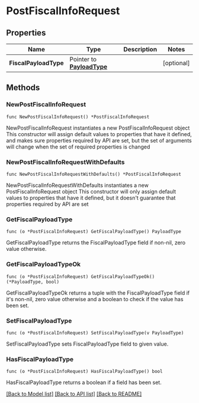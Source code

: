 # PostFiscalInfoRequest

## Properties

Name | Type | Description | Notes
------------ | ------------- | ------------- | -------------
**FiscalPayloadType** | Pointer to [**PayloadType**](PayloadType.md) |  | [optional] 

## Methods

### NewPostFiscalInfoRequest

`func NewPostFiscalInfoRequest() *PostFiscalInfoRequest`

NewPostFiscalInfoRequest instantiates a new PostFiscalInfoRequest object
This constructor will assign default values to properties that have it defined,
and makes sure properties required by API are set, but the set of arguments
will change when the set of required properties is changed

### NewPostFiscalInfoRequestWithDefaults

`func NewPostFiscalInfoRequestWithDefaults() *PostFiscalInfoRequest`

NewPostFiscalInfoRequestWithDefaults instantiates a new PostFiscalInfoRequest object
This constructor will only assign default values to properties that have it defined,
but it doesn't guarantee that properties required by API are set

### GetFiscalPayloadType

`func (o *PostFiscalInfoRequest) GetFiscalPayloadType() PayloadType`

GetFiscalPayloadType returns the FiscalPayloadType field if non-nil, zero value otherwise.

### GetFiscalPayloadTypeOk

`func (o *PostFiscalInfoRequest) GetFiscalPayloadTypeOk() (*PayloadType, bool)`

GetFiscalPayloadTypeOk returns a tuple with the FiscalPayloadType field if it's non-nil, zero value otherwise
and a boolean to check if the value has been set.

### SetFiscalPayloadType

`func (o *PostFiscalInfoRequest) SetFiscalPayloadType(v PayloadType)`

SetFiscalPayloadType sets FiscalPayloadType field to given value.

### HasFiscalPayloadType

`func (o *PostFiscalInfoRequest) HasFiscalPayloadType() bool`

HasFiscalPayloadType returns a boolean if a field has been set.


[[Back to Model list]](../README.md#documentation-for-models) [[Back to API list]](../README.md#documentation-for-api-endpoints) [[Back to README]](../README.md)


